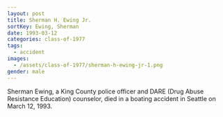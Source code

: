 ```yaml
---
layout: post
title: Sherman H. Ewing Jr.
sortKey: Ewing, Sherman
date: 1993-03-12
categories: class-of-1977
tags:
  - accident
images:
  - /assets/class-of-1977/sherman-h-ewing-jr-1.png
gender: male
---
```

Sherman Ewing, a King County police officer and DARE (Drug Abuse Resistance Education) counselor, died in a boating accident in Seattle on March 12, 1993.
